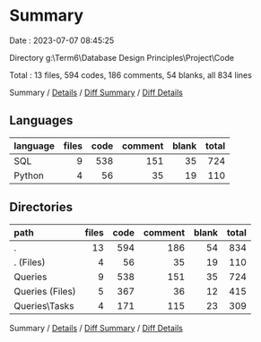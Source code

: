# Summary

Date : 2023-07-07 08:45:25

Directory g:\\Term6\\Database Design Principles\\Project\\Code

Total : 13 files,  594 codes, 186 comments, 54 blanks, all 834 lines

Summary / [Details](details.md) / [Diff Summary](diff.md) / [Diff Details](diff-details.md)

## Languages
| language | files | code | comment | blank | total |
| :--- | ---: | ---: | ---: | ---: | ---: |
| SQL | 9 | 538 | 151 | 35 | 724 |
| Python | 4 | 56 | 35 | 19 | 110 |

## Directories
| path | files | code | comment | blank | total |
| :--- | ---: | ---: | ---: | ---: | ---: |
| . | 13 | 594 | 186 | 54 | 834 |
| . (Files) | 4 | 56 | 35 | 19 | 110 |
| Queries | 9 | 538 | 151 | 35 | 724 |
| Queries (Files) | 5 | 367 | 36 | 12 | 415 |
| Queries\\Tasks | 4 | 171 | 115 | 23 | 309 |

Summary / [Details](details.md) / [Diff Summary](diff.md) / [Diff Details](diff-details.md)